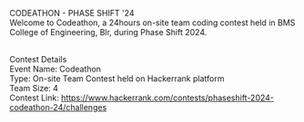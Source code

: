 CODEATHON - PHASE SHIFT '24<br>
  Welcome to Codeathon, a 24hours on-site team coding contest held in BMS College of Engineering, Blr, during Phase Shift 2024.<br><br>

Contest Details<br>
Event Name: Codeathon<br>
Type: On-site Team Contest held on Hackerrank platform<br>
Team Size: 4<br>
Contest Link: https://www.hackerrank.com/contests/phaseshift-2024-codeathon-24/challenges<br>
